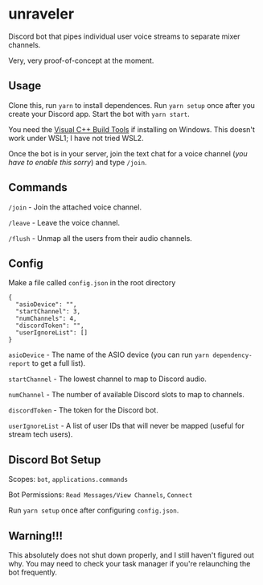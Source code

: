# unraveler
Discord bot that pipes individual user voice streams to separate mixer channels.

Very, very proof-of-concept at the moment.

## Usage
Clone this, run `yarn` to install dependences. Run `yarn setup` once after you create your Discord app. Start the bot with `yarn start`.

You need the [Visual C++ Build Tools](https://visualstudio.microsoft.com/visual-cpp-build-tools/) if installing on Windows. This doesn't work under WSL1; I have not tried WSL2.

Once the bot is in your server, join the text chat for a voice channel (_you have to enable this sorry_) and type `/join`.

## Commands

`/join` - Join the attached voice channel.

`/leave` - Leave the voice channel.

`/flush` - Unmap all the users from their audio channels.

## Config
Make a file called `config.json` in the root directory

```
{
  "asioDevice": "",
  "startChannel": 3,
  "numChannels": 4,
  "discordToken": "",
  "userIgnoreList": []
}
```

`asioDevice` - The name of the ASIO device (you can run `yarn dependency-report` to get a full list).

`startChannel` - The lowest channel to map to Discord audio.

`numChannel` - The number of available Discord slots to map to channels.

`discordToken` - The token for the Discord bot.

`userIgnoreList` - A list of user IDs that will never be mapped (useful for stream tech users).

## Discord Bot Setup

Scopes: `bot`, `applications.commands`

Bot Permissions: `Read Messages/View Channels`, `Connect`

Run `yarn setup` once after configuring `config.json`.

## Warning!!!

This absolutely does not shut down properly, and I still haven't figured out why. You may need to check your task manager if you're relaunching the bot frequently.

